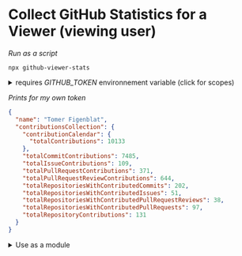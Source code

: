 <h1>Collect GitHub Statistics for a Viewer (viewing user)</h1>

<p>

<em>Run as a script</em>

```shell
npx github-viewer-stats
```

<details>
  <summary>requires <em>GITHUB_TOKEN</em> environnement variable (click for scopes)</summary>
  <p>
  <ul>
    <li>repo</li>
    <li>read:packages</li>
    <li>read:user</li>
    <li>read:discussion</li>
  </ul>
  </p>
</details>

</p>

<p>
<em>Prints for my own token</em>

```json
{
  "name": "Tomer Figenblat",
  "contributionsCollection": {
    "contributionCalendar": {
      "totalContributions": 10133
    },
    "totalCommitContributions": 7485,
    "totalIssueContributions": 109,
    "totalPullRequestContributions": 371,
    "totalPullRequestReviewContributions": 644,
    "totalRepositoriesWithContributedCommits": 202,
    "totalRepositoriesWithContributedIssues": 51,
    "totalRepositoriesWithContributedPullRequestReviews": 38,
    "totalRepositoriesWithContributedPullRequests": 97,
    "totalRepositoryContributions": 131
  }
}
```

</p>

<details>
<summary>Use as a module</summary>

<p>

```shell
npm install --save github-viewer-stats
```

</p>

```javascript
require('github-viewer-stats')().then(r => console.log(JSON.stringify(r, null, 2)));
```

<details>
  <summary>Detailed example</summary>
  <p>

  ```javascript
  const ghViewerStats = require('github-viewer-stats');

  async function main() {
    let stats = await ghViewerStats();
    console.log(JSON.stringify(stats, null, 2));
  }

  main();
  ```

  </p>
</details>

</details>
